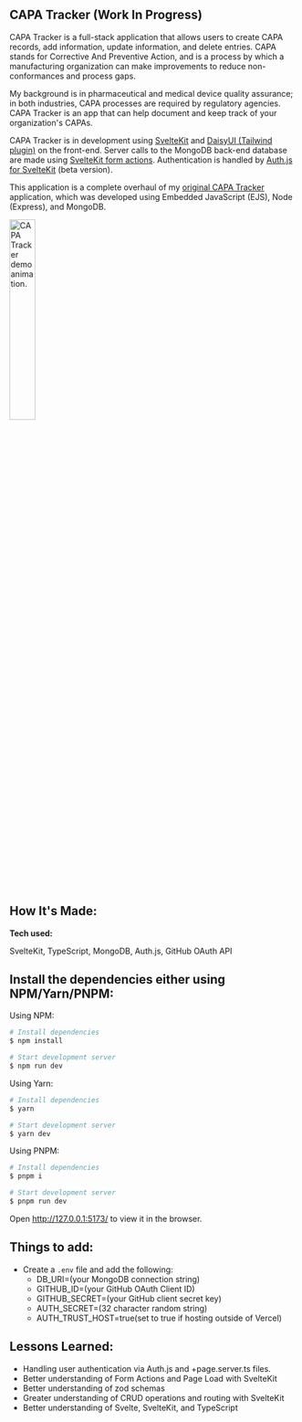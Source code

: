 ## CAPA Tracker (Work In Progress)

<p> CAPA Tracker is a full-stack application that allows users to create CAPA records, add information, update information, and delete entries. CAPA stands for Corrective And Preventive Action, and is a process by which a manufacturing organization can make improvements to reduce non-conformances and process gaps.</p>
<p>My background is in pharmaceutical and medical device quality assurance; in both industries, CAPA processes are required by regulatory agencies. CAPA Tracker is an app that can help document and keep track of your organization's CAPAs.</p>
<p>CAPA Tracker is in development using <a href="https://kit.svelte.dev/">SvelteKit</a> and <a href="https://daisyui.com/">DaisyUI (Tailwind plugin)</a> on the front-end. Server calls to the MongoDB back-end database are made using <a href="https://kit.svelte.dev/docs/form-actions">SvelteKit form actions</a>. Authentication is handled by <a href="https://authjs.dev/reference/sveltekit/modules/main">Auth.js for SvelteKit</a> (beta version).</p>
<p>This application is a complete overhaul of my <a href="https://github.com/ubemacapuno/capa-tracker">original CAPA Tracker</a> application, which was developed using Embedded JavaScript (EJS), Node (Express), and MongoDB.</p>

 <tr>
    <td width="30%"  style="align:center;" valign="top">
            <img src="https://github.com/ubemacapuno/images-for-github-readme/blob/main/2023-01-23%2020-02-22_2.gif?raw=true" width="30%"  alt="CAPA Tracker demo animation."/>
    </td>
  </tr>


## How It's Made:

**Tech used:** 

SvelteKit, TypeScript, MongoDB, Auth.js, GitHub OAuth API

## Install the dependencies either using NPM/Yarn/PNPM:

Using NPM:

```bash
# Install dependencies
$ npm install

# Start development server
$ npm run dev
```

Using Yarn:

```bash
# Install dependencies
$ yarn

# Start development server
$ yarn dev
```

Using PNPM:

```bash
# Install dependencies
$ pnpm i

# Start development server
$ pnpm run dev
```
Open http://127.0.0.1:5173/ to view it in the browser.

## Things to add:
- Create a `.env` file and add the following:
  - DB_URI=(your MongoDB connection string)
  - GITHUB_ID=(your GitHub OAuth Client ID)
  - GITHUB_SECRET=(your GitHub client secret key)
  - AUTH_SECRET=(32 character random string)
  - AUTH_TRUST_HOST=true(set to true if hosting outside of Vercel)

## Lessons Learned:
- Handling user authentication via Auth.js and +page.server.ts files.
- Better understanding of Form Actions and Page Load with SvelteKit
- Better understanding of zod schemas
- Greater understanding of CRUD operations and routing with SvelteKit
- Better understanding of Svelte, SvelteKit, and TypeScript

